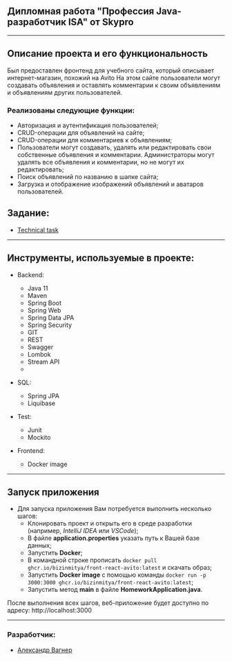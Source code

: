 <div>

## Дипломная работа "Профессия Java-разработчик ISA" от Skypro

</div>

___

## Описание проекта и его функциональность

Был предоставлен фронтенд для учебного сайта, который описывает интернет-магазин, похожий на Avito
На этом сайте пользователи могут создавать объявления и оставлять комментарии к своим объявлениям и объявлениям других
пользователей.

### Реализованы следующие функции:

- Авторизация и аутентификация пользователей;
- CRUD-операции для объявлений на сайте;
- CRUD-операции для комментариев к объявлениям;
- Пользователи могут создавать, удалять или редактировать свои собственные объявления и комментарии. Администраторы
  могут удалять все объявления и комментарии, но не могут их редактировать;
- Поиск объявлений по названию в шапке сайта;
- Загрузка и отображение изображений объявлений и аватаров пользователей.

## Задание:

- [Technical task](https://skyengpublic.notion.site/02df5c2390684e3da20c7a696f5d463d)

___

## Инструменты, используемые в проекте:

* Backend:
    - Java 11
    - Maven
    - Spring Boot
    - Spring Web
    - Spring Data JPA
    - Spring Security
    - GIT
    - REST
    - Swagger
    - Lombok
    - Stream API
    - 
* SQL:
    - Spring JPA
    - Liquibase
  
* Test:
    - Junit
    - Mockito
* Frontend:
    - Docker image

___

## Запуск приложения

* Для запуска приложения Вам потребуется выполнить несколько шагов:
    - Клонировать проект и открыть его в среде разработки (например, *IntelliJ IDEA* или *VSCode*);
    - В файле **application.properties** указать путь к Вашей базе данных;
    - Запустить **Docker**;
    - В командной строке прописать ```docker pull ghcr.io/bizinmitya/front-react-avito:latest``` и скачать образ;
    - Запустить **Docker image** с помощью
      команды ```docker run -p 3000:3000 ghcr.io/bizinmitya/front-react-avito:latest```;
    - Запустить метод **main** в файле **HomeworkApplication.java**.

После выполнения всех шагов, веб-приложение будет доступно по адресу: http://localhost:3000

___

### Разработчик:

- [Александр Вагнер](https://github.com/alxrwagner)

 

